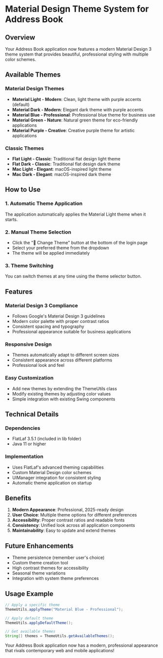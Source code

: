 # Material Design Theme System for Address Book

## Overview

Your Address Book application now features a modern Material Design 3 theme system that provides beautiful, professional styling with multiple color schemes.

## Available Themes

### Material Design Themes

- **Material Light - Modern**: Clean, light theme with purple accents (default)
- **Material Dark - Modern**: Elegant dark theme with purple accents
- **Material Blue - Professional**: Professional blue theme for business use
- **Material Green - Nature**: Natural green theme for eco-friendly applications
- **Material Purple - Creative**: Creative purple theme for artistic applications

### Classic Themes

- **Flat Light - Classic**: Traditional flat design light theme
- **Flat Dark - Classic**: Traditional flat design dark theme
- **Mac Light - Elegant**: macOS-inspired light theme
- **Mac Dark - Elegant**: macOS-inspired dark theme

## How to Use

### 1. Automatic Theme Application

The application automatically applies the Material Light theme when it starts.

### 2. Manual Theme Selection

- Click the "🎨 Change Theme" button at the bottom of the login page
- Select your preferred theme from the dropdown
- The theme will be applied immediately

### 3. Theme Switching

You can switch themes at any time using the theme selector button.

## Features

### Material Design 3 Compliance

- Follows Google's Material Design 3 guidelines
- Modern color palette with proper contrast ratios
- Consistent spacing and typography
- Professional appearance suitable for business applications

### Responsive Design

- Themes automatically adapt to different screen sizes
- Consistent appearance across different platforms
- Professional look and feel

### Easy Customization

- Add new themes by extending the ThemeUtils class
- Modify existing themes by adjusting color values
- Simple integration with existing Swing components

## Technical Details

### Dependencies

- FlatLaf 3.5.1 (included in lib folder)
- Java 11 or higher

### Implementation

- Uses FlatLaf's advanced theming capabilities
- Custom Material Design color schemes
- UIManager integration for consistent styling
- Automatic theme application on startup

## Benefits

1. **Modern Appearance**: Professional, 2025-ready design
2. **User Choice**: Multiple theme options for different preferences
3. **Accessibility**: Proper contrast ratios and readable fonts
4. **Consistency**: Unified look across all application components
5. **Maintainability**: Easy to update and extend themes

## Future Enhancements

- Theme persistence (remember user's choice)
- Custom theme creation tool
- High contrast themes for accessibility
- Seasonal theme variations
- Integration with system theme preferences

## Usage Example

```java
// Apply a specific theme
ThemeUtils.applyTheme("Material Blue - Professional");

// Apply default theme
ThemeUtils.applyDefaultTheme();

// Get available themes
String[] themes = ThemeUtils.getAvailableThemes();
```

Your Address Book application now has a modern, professional appearance that rivals contemporary web and mobile applications!

